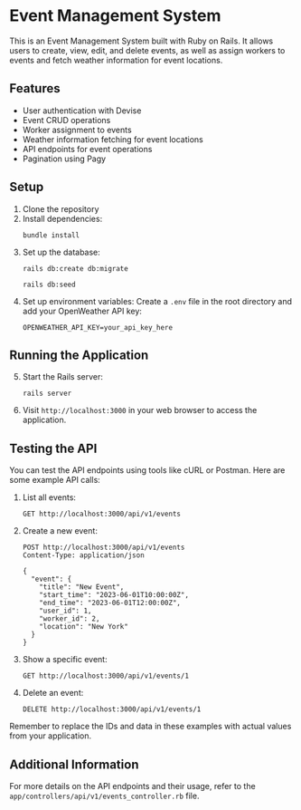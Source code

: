 # Event Management System

This is an Event Management System built with Ruby on Rails. It allows users to create, view, edit, and delete events, as well as assign workers to events and fetch weather information for event locations.

## Features

- User authentication with Devise
- Event CRUD operations
- Worker assignment to events
- Weather information fetching for event locations
- API endpoints for event operations
- Pagination using Pagy

## Setup

1. Clone the repository
2. Install dependencies:
   ```
   bundle install
   ```
3. Set up the database:
   ```
   rails db:create db:migrate
   ```
   ```
   rails db:seed
   ```
4. Set up environment variables:
   Create a `.env` file in the root directory and add your OpenWeather API key:
   ```
   OPENWEATHER_API_KEY=your_api_key_here
   ```

## Running the Application
5. Start the Rails server:
   ```
   rails server
   ```
6. Visit `http://localhost:3000` in your web browser to access the application.

## Testing the API

You can test the API endpoints using tools like cURL or Postman. Here are some example API calls:

1. List all events:
   ```
   GET http://localhost:3000/api/v1/events
   ```

2. Create a new event:
   ```
   POST http://localhost:3000/api/v1/events
   Content-Type: application/json

   {
     "event": {
       "title": "New Event",
       "start_time": "2023-06-01T10:00:00Z",
       "end_time": "2023-06-01T12:00:00Z",
       "user_id": 1,
       "worker_id": 2,
       "location": "New York"
     }
   }
   ```

3. Show a specific event:
   ```
   GET http://localhost:3000/api/v1/events/1
   ```

4. Delete an event:
   ```
   DELETE http://localhost:3000/api/v1/events/1
   ```

Remember to replace the IDs and data in these examples with actual values from your application.

## Additional Information

For more details on the API endpoints and their usage, refer to the `app/controllers/api/v1/events_controller.rb` file.
